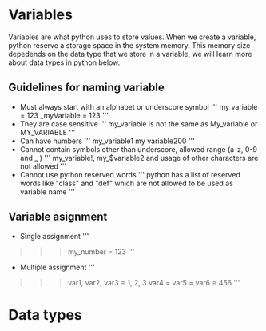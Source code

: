 # Variables

Variables are what python uses to store values. When we create a variable, python reserve a storage space in the system memory. This memory size depedends on the data type that we store in a variable, we will learn more about data types in python below.

## Guidelines for naming variable
* Must always start with an alphabet or underscore symbol
'''
my_variable = 123
_myVariable = 123
'''
* They are case sensitive
'''
my_variable is not the same as My_variable or MY_VARIABLE
'''
* Can have numbers
'''
my_variable1
my variable200
'''
* Cannot contain symbols other than underscore, allowed range (a-z, 0-9 and _ )
'''
my_variable!, my_$variable2 and usage of other characters are not allowed
'''
* Cannot use python reserved words
'''
python has a list of reserved words like "class" and "def" which are not allowed to be used as variable name
'''

## Variable asignment
* Single assignment
'''
>>> my_number = 123
'''
* Multiple assignment
'''
>>> var1, var2, var3 = 1, 2, 3
>>> var4 = var5 = var6 = 456
'''

# Data types
